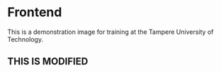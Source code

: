 # Frontend

This is a demonstration image for training at the Tampere University of Technology.


## THIS IS MODIFIED

